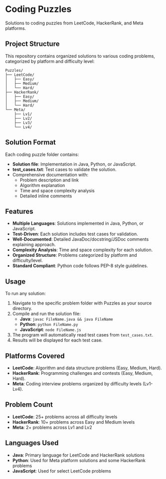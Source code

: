 # Coding Puzzles

Solutions to coding puzzles from LeetCode, HackerRank, and Meta platforms.

## Project Structure

This repository contains organized solutions to various coding problems, categorized by platform and difficulty level:

```
Puzzles/
├── LeetCode/
│   ├── Easy/
│   ├── Medium/
│   └── Hard/
├── HackerRank/
│   ├── Easy/
│   ├── Medium/
│   └── Hard/
└── Meta/
    ├── Lv1/
    ├── Lv2/
    ├── Lv3/
    └── Lv4/
```

## Solution Format

Each coding puzzle folder contains:
- **Solution file**: Implementation in Java, Python, or JavaScript.
- **test_cases.txt**: Test cases to validate the solution.
- Comprehensive documentation with:
  - Problem description and link
  - Algorithm explanation
  - Time and space complexity analysis
  - Detailed inline comments

## Features

- **Multiple Languages**: Solutions implemented in Java, Python, or JavaScript.
- **Test-Driven**: Each solution includes test cases for validation.
- **Well-Documented**: Detailed JavaDoc/docstring/JSDoc comments explaining approach.
- **Complexity Analysis**: Time and space complexity for each solution.
- **Organized Structure**: Problems categorized by platform and difficulty/level.
- **Standard Compliant**: Python code follows PEP-8 style guidelines.

## Usage

To run any solution:
1. Navigate to the specific problem folder with Puzzles as your source directory.
2. Compile and run the solution file:
   - **Java**: `javac FileName.java && java FileName`
   - **Python**: `python FileName.py`
   - **JavaScript**: `node FileName.js`
3. The program will automatically read test cases from `test_cases.txt`.
4. Results will be displayed for each test case.

## Platforms Covered

- **LeetCode**: Algorithm and data structure problems (Easy, Medium, Hard).
- **HackerRank**: Programming challenges and contests (Easy, Medium, Hard).
- **Meta**: Coding interview problems organized by difficulty levels (Lv1-Lv4).

## Problem Count

- **LeetCode**: 25+ problems across all difficulty levels
- **HackerRank**: 10+ problems across Easy and Medium levels
- **Meta**: 2+ problems across Lv1 and Lv2

## Languages Used

- **Java**: Primary language for LeetCode and HackerRank solutions
- **Python**: Used for Meta platform solutions and some HackerRank problems
- **JavaScript**: Used for select LeetCode problems
